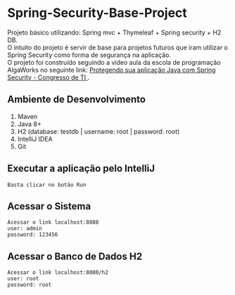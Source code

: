 # Spring-Security-Base-Project

Projeto básico utilizando: Spring mvc + Thymeleaf + Spring security + H2 DB.  
O intuito do projeto é servir de base para projetos futuros que iram utilizar o Spring Security como forma de segurança na aplicação.  
O projeto foi construído seguindo a vídeo aula da escola de programação AlgaWorks no seguinte link: [Protegendo sua aplicação Java com Spring Security - Congresso de TI
](https://www.youtube.com/watch?v=FOX0r52_hwE&t=3327s).

## **Ambiente de Desenvolvimento**
1. Maven
2. Java 8+
3. H2 (database: testdb | username: root  | password: root)
4. IntelliJ IDEA
5. Git

## **Executar a aplicação pelo IntelliJ**
```
Basta clicar no botão Run 
```

## **Acessar o Sistema**
```
Acessar o link localhost:8080
user: admin
password: 123456
```

## **Acessar o Banco de Dados H2**
```
Acessar o link localhost:8080/h2
user: root
password: root
```
